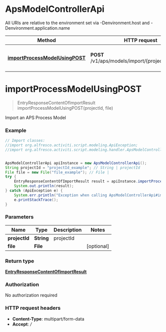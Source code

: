 # ApsModelControllerApi

All URIs are relative to the environment set via -Denvironment.host and -Denvironment.application.name

Method | HTTP request | Description
------------- | ------------- | -------------
[**importProcessModelUsingPOST**](ApsModelControllerApi.md#importProcessModelUsingPOST) | **POST** /v1/aps/models/import/{projectId}/process | Import an APS Process Model

<a name="importProcessModelUsingPOST"></a>
# **importProcessModelUsingPOST**
> EntryResponseContentOfImportResult importProcessModelUsingPOST(projectId, file)

Import an APS Process Model

### Example
```java
// Import classes:
//import org.alfresco.activiti.script.modeling.ApiException;
//import org.alfresco.activiti.script.modeling.handler.ApsModelControllerApi;


ApsModelControllerApi apiInstance = new ApsModelControllerApi();
String projectId = "projectId_example"; // String | projectId
File file = new File("file_example"); // File | 
try {
    EntryResponseContentOfImportResult result = apiInstance.importProcessModelUsingPOST(projectId, file);
    System.out.println(result);
} catch (ApiException e) {
    System.err.println("Exception when calling ApsModelControllerApi#importProcessModelUsingPOST");
    e.printStackTrace();
}
```

### Parameters

Name | Type | Description  | Notes
------------- | ------------- | ------------- | -------------
 **projectId** | **String**| projectId |
 **file** | **File**|  | [optional]

### Return type

[**EntryResponseContentOfImportResult**](EntryResponseContentOfImportResult.md)

### Authorization

No authorization required

### HTTP request headers

 - **Content-Type**: multipart/form-data
 - **Accept**: */*

